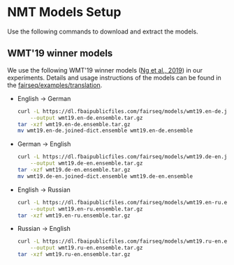 # NMT Models Setup
Use the following commands to download and extract the models.

## WMT'19 winner models
We use the following WMT'19 winner models ([Ng et al., 2019](https://arxiv.org/abs/1907.06616)) in our experiments. Details and usage instructions of the models can be found in the [fairseq/examples/translation](https://github.com/facebookresearch/fairseq/tree/main/examples/translation).

- English -> German
    ```bash
    curl -L https://dl.fbaipublicfiles.com/fairseq/models/wmt19.en-de.joined-dict.ensemble.tar.gz \
        --output wmt19.en-de.ensemble.tar.gz
    tar -xzf wmt19.en-de.ensemble.tar.gz
    mv wmt19.en-de.joined-dict.ensemble wmt19.en-de.ensemble
    ```
- German -> English
    ```bash
    curl -L https://dl.fbaipublicfiles.com/fairseq/models/wmt19.de-en.joined-dict.ensemble.tar.gz \
        --output wmt19.de-en.ensemble.tar.gz
    tar -xzf wmt19.de-en.ensemble.tar.gz
    mv wmt19.de-en.joined-dict.ensemble wmt19.de-en.ensemble
    ```
- English -> Russian
    ```bash
    curl -L https://dl.fbaipublicfiles.com/fairseq/models/wmt19.en-ru.ensemble.tar.gz \
        --output wmt19.en-ru.ensemble.tar.gz
    tar -xzf wmt19.en-ru.ensemble.tar.gz
    ```
- Russian -> English
    ```bash
    curl -L https://dl.fbaipublicfiles.com/fairseq/models/wmt19.ru-en.ensemble.tar.gz \
        --output wmt19.ru-en.ensemble.tar.gz
    tar -xzf wmt19.ru-en.ensemble.tar.gz
    ```
